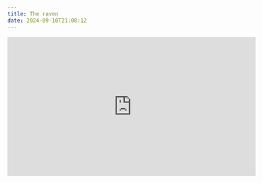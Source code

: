 ```yaml
---
title: The raven
date: 2024-09-10T21:08:12
---
```



<iframe width="560" height="315" src="https://www.youtube.com/embed/sXU3RfB7308?si=mLEM_CJrcjpb_VRQ" title="YouTube video player" frameborder="0" allow="accelerometer; autoplay; clipboard-write; encrypted-media; gyroscope; picture-in-picture; web-share" referrerpolicy="strict-origin-when-cross-origin" allowfullscreen></iframe>
